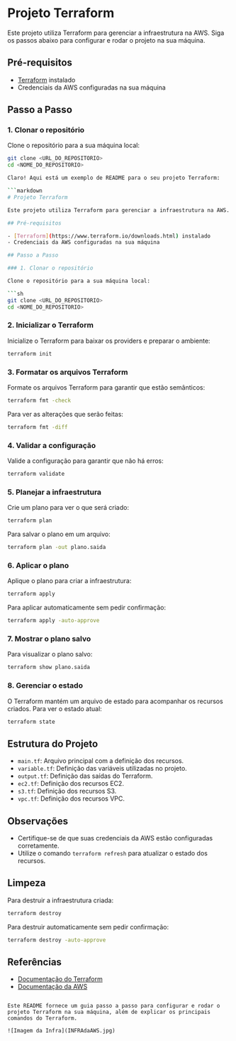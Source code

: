 # Projeto Terraform

Este projeto utiliza Terraform para gerenciar a infraestrutura na AWS. Siga os passos abaixo para configurar e rodar o projeto na sua máquina.

## Pré-requisitos

- [Terraform](https://www.terraform.io/downloads.html) instalado
- Credenciais da AWS configuradas na sua máquina

## Passo a Passo

### 1. Clonar o repositório

Clone o repositório para a sua máquina local:

```sh
git clone <URL_DO_REPOSITORIO>
cd <NOME_DO_REPOSITORIO>

Claro! Aqui está um exemplo de README para o seu projeto Terraform:

```markdown
# Projeto Terraform

Este projeto utiliza Terraform para gerenciar a infraestrutura na AWS. Siga os passos abaixo para configurar e rodar o projeto na sua máquina.

## Pré-requisitos

- [Terraform](https://www.terraform.io/downloads.html) instalado
- Credenciais da AWS configuradas na sua máquina

## Passo a Passo

### 1. Clonar o repositório

Clone o repositório para a sua máquina local:

```sh
git clone <URL_DO_REPOSITORIO>
cd <NOME_DO_REPOSITORIO>
```

### 2. Inicializar o Terraform

Inicialize o Terraform para baixar os providers e preparar o ambiente:

```sh
terraform init
```

### 3. Formatar os arquivos Terraform

Formate os arquivos Terraform para garantir que estão semânticos:

```sh
terraform fmt -check
```

Para ver as alterações que serão feitas:

```sh
terraform fmt -diff
```

### 4. Validar a configuração

Valide a configuração para garantir que não há erros:

```sh
terraform validate
```

### 5. Planejar a infraestrutura

Crie um plano para ver o que será criado:

```sh
terraform plan
```

Para salvar o plano em um arquivo:

```sh
terraform plan -out plano.saida
```

### 6. Aplicar o plano

Aplique o plano para criar a infraestrutura:

```sh
terraform apply
```

Para aplicar automaticamente sem pedir confirmação:

```sh
terraform apply -auto-approve
```

### 7. Mostrar o plano salvo

Para visualizar o plano salvo:

```sh
terraform show plano.saida
```

### 8. Gerenciar o estado

O Terraform mantém um arquivo de estado para acompanhar os recursos criados. Para ver o estado atual:

```sh
terraform state
```

## Estrutura do Projeto

- `main.tf`: Arquivo principal com a definição dos recursos.
- `variable.tf`: Definição das variáveis utilizadas no projeto.
- `output.tf`: Definição das saídas do Terraform.
- `ec2.tf`: Definição dos recursos EC2.
- `s3.tf`: Definição dos recursos S3.
- `vpc.tf`: Definição dos recursos VPC.

## Observações

- Certifique-se de que suas credenciais da AWS estão configuradas corretamente.
- Utilize o comando `terraform refresh` para atualizar o estado dos recursos.

## Limpeza

Para destruir a infraestrutura criada:

```sh
terraform destroy
```

Para destruir automaticamente sem pedir confirmação:

```sh
terraform destroy -auto-approve
```

## Referências

- [Documentação do Terraform](https://www.terraform.io/docs)
- [Documentação da AWS](https://docs.aws.amazon.com/)

```

Este README fornece um guia passo a passo para configurar e rodar o projeto Terraform na sua máquina, além de explicar os principais comandos do Terraform.

![Imagem da Infra](INFRAdaAWS.jpg)

